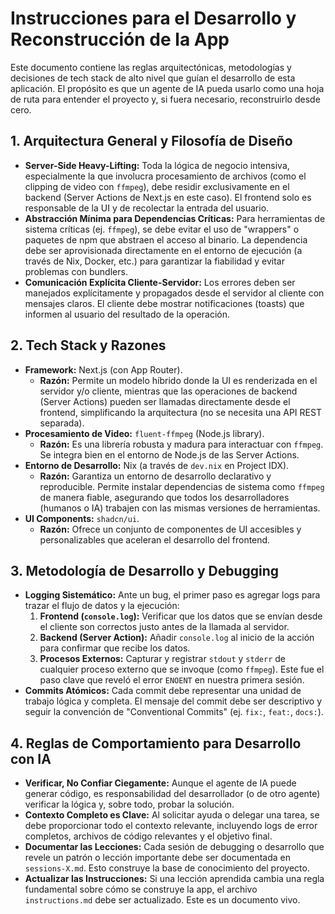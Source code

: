 # Instrucciones para el Desarrollo y Reconstrucción de la App

Este documento contiene las reglas arquitectónicas, metodologías y decisiones de tech stack de alto nivel que guían el desarrollo de esta aplicación. El propósito es que un agente de IA pueda usarlo como una hoja de ruta para entender el proyecto y, si fuera necesario, reconstruirlo desde cero.

## 1. Arquitectura General y Filosofía de Diseño

*   **Server-Side Heavy-Lifting:** Toda la lógica de negocio intensiva, especialmente la que involucra procesamiento de archivos (como el clipping de video con `ffmpeg`), debe residir exclusivamente en el backend (Server Actions de Next.js en este caso). El frontend solo es responsable de la UI y de recolectar la entrada del usuario.
*   **Abstracción Mínima para Dependencias Críticas:** Para herramientas de sistema críticas (ej. `ffmpeg`), se debe evitar el uso de "wrappers" o paquetes de npm que abstraen el acceso al binario. La dependencia debe ser aprovisionada directamente en el entorno de ejecución (a través de Nix, Docker, etc.) para garantizar la fiabilidad y evitar problemas con bundlers.
*   **Comunicación Explícita Cliente-Servidor:** Los errores deben ser manejados explícitamente y propagados desde el servidor al cliente con mensajes claros. El cliente debe mostrar notificaciones (toasts) que informen al usuario del resultado de la operación.

## 2. Tech Stack y Razones

*   **Framework:** Next.js (con App Router).
    *   **Razón:** Permite un modelo híbrido donde la UI es renderizada en el servidor y/o cliente, mientras que las operaciones de backend (Server Actions) pueden ser llamadas directamente desde el frontend, simplificando la arquitectura (no se necesita una API REST separada).
*   **Procesamiento de Video:** `fluent-ffmpeg` (Node.js library).
    *   **Razón:** Es una librería robusta y madura para interactuar con `ffmpeg`. Se integra bien en el entorno de Node.js de las Server Actions.
*   **Entorno de Desarrollo:** Nix (a través de `dev.nix` en Project IDX).
    *   **Razón:** Garantiza un entorno de desarrollo declarativo y reproducible. Permite instalar dependencias de sistema como `ffmpeg` de manera fiable, asegurando que todos los desarrolladores (humanos o IA) trabajen con las mismas versiones de herramientas.
*   **UI Components:** `shadcn/ui`.
    *   **Razón:** Ofrece un conjunto de componentes de UI accesibles y personalizables que aceleran el desarrollo del frontend.

## 3. Metodología de Desarrollo y Debugging

*   **Logging Sistemático:** Ante un bug, el primer paso es agregar logs para trazar el flujo de datos y la ejecución:
    1.  **Frontend (`console.log`):** Verificar que los datos que se envían desde el cliente son correctos justo antes de la llamada al servidor.
    2.  **Backend (Server Action):** Añadir `console.log` al inicio de la acción para confirmar que recibe los datos.
    3.  **Procesos Externos:** Capturar y registrar `stdout` y `stderr` de cualquier proceso externo que se invoque (como `ffmpeg`). Este fue el paso clave que reveló el error `ENOENT` en nuestra primera sesión.
*   **Commits Atómicos:** Cada commit debe representar una unidad de trabajo lógica y completa. El mensaje del commit debe ser descriptivo y seguir la convención de "Conventional Commits" (ej. `fix:`, `feat:`, `docs:`).

## 4. Reglas de Comportamiento para Desarrollo con IA

*   **Verificar, No Confiar Ciegamente:** Aunque el agente de IA puede generar código, es responsabilidad del desarrollador (o de otro agente) verificar la lógica y, sobre todo, probar la solución.
*   **Contexto Completo es Clave:** Al solicitar ayuda o delegar una tarea, se debe proporcionar todo el contexto relevante, incluyendo logs de error completos, archivos de código relevantes y el objetivo final.
*   **Documentar las Lecciones:** Cada sesión de debugging o desarrollo que revele un patrón o lección importante debe ser documentada en `sessions-X.md`. Esto construye la base de conocimiento del proyecto.
*   **Actualizar las Instrucciones:** Si una lección aprendida cambia una regla fundamental sobre cómo se construye la app, el archivo `instructions.md` debe ser actualizado. Este es un documento vivo.
